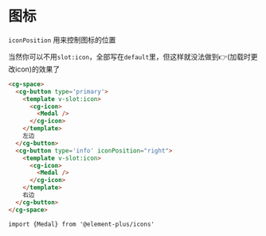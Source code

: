 # 图标
`iconPosition` 用来控制图标的位置

当然你可以不用`slot:icon`，全部写在`default`里，但这样就没法做到👉(加载时更改icon)的效果了

```html
<cg-space>
  <cg-button type='primary'>
    <template v-slot:icon>
      <cg-icon>
        <Medal />
      </cg-icon>
    </template>
    左边
  </cg-button>
  <cg-button type='info' iconPosition="right">
    <template v-slot:icon>
      <cg-icon>
        <Medal />
      </cg-icon>
    </template>
    右边
  </cg-button>
</cg-space>
```

```js-setup
import {Medal} from '@element-plus/icons'
```